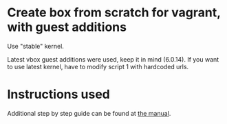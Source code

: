 # Create box from scratch for vagrant, with guest additions
Use "stable" kernel.

Latest vbox guest additions were used, keep it in mind (6.0.14). 
If you want to use latest kernel, have to modify script 1 with hardcoded urls.

# Instructions used
Additional step by step guide can be found at [the manual](https://github.com/asdatarius/manual_kernel_update/manual/manual.rd).
